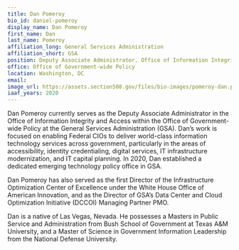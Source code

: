 ```yaml
---
title: Dan Pomeroy
bio_id: daniel-pomeroy
display_name: Dan Pomeroy
first_name: Dan
last_name: Pomeroy
affiliation_long: General Services Administration
affiliation_short: GSA
position: Deputy Associate Administrator, Office of Information Integrity and Access
office: Office of Government-wide Policy
location: Washington, DC
email: 
image_url: https://assets.section508.gov/files/bio-images/pomeroy-dan.png
iaaf_years: 2020
---
```

Dan Pomeroy currently serves as the Deputy Associate Administrator in the Office of Information Integrity and Access within the Office of Government-wide Policy at the General Services Administration (GSA). Dan’s work is focused on enabling Federal CIOs to deliver world-class information technology services across government, particularly in the areas of accessibility, identity credentialing, digital services, IT infrastructure modernization, and IT capital planning. In 2020, Dan established a dedicated emerging technology policy office in GSA.

Dan Pomeroy has also served as the first Director of the Infrastructure Optimization Center of Excellence under the White House Office of American Innovation, and as the Director of GSA’s Data Center and Cloud Optimization Initiative (DCCOI) Managing Partner PMO.

Dan is a native of Las Vegas, Nevada. He possesses a Masters in Public Service and Administration from Bush School of Government at Texas A&M University, and a Master of Science in Government Information Leadership from the National Defense University.